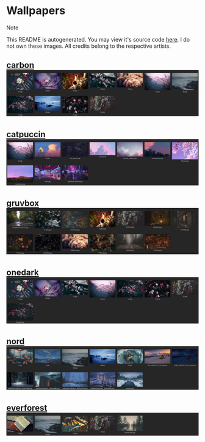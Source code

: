 # Wallpapers

> [!NOTE]
> This README is autogenerated. You may view it's source code [here](https://github.com/andrewzn69/wallpapers/tree/main/.github/workflows). I do not own these images. All credits belong to the respective artists.

[carbon](https://github.com/andrewzn69/wallpapers/tree/main/)
![carbon](previews/carbon.png)
---
[catpuccin](https://github.com/andrewzn69/wallpapers/tree/main/)
![catpuccin](previews/catpuccin.png)
---
[gruvbox](https://github.com/andrewzn69/wallpapers/tree/main/)
![gruvbox](previews/gruvbox.png)
---
[onedark](https://github.com/andrewzn69/wallpapers/tree/main/)
![onedark](previews/onedark.png)
---
[nord](https://github.com/andrewzn69/wallpapers/tree/main/)
![nord](previews/nord.png)
---
[everforest](https://github.com/andrewzn69/wallpapers/tree/main/)
![everforest](previews/everforest.png)
---
